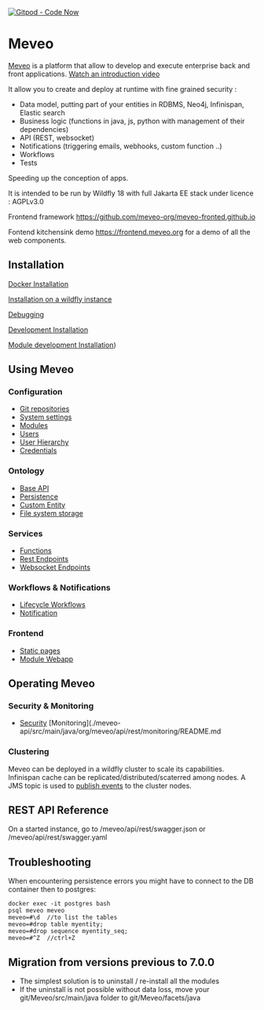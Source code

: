 
[![Gitpod - Code Now](https://img.shields.io/badge/Gitpod-code%20now-blue.svg?longCache=true)](https://gitpod.io#https://github.com/meveo-org/meveo)

# Meveo

[Meveo](https://meveo.org) is a platform that allow to develop and execute enterprise back and front applications. [Watch an introduction video](https://vimeo.com/661171888)

It allow you to create and deploy at runtime with fine grained security :
- Data model, putting part of your entities in RDBMS, Neo4j, Infinispan, Elastic search
- Business logic (functions in java, js, python with management of their dependencies)
- API (REST, websocket)
- Notifications (triggering emails, webhooks, custom function ..)
- Workflows
- Tests

Speeding up the conception of apps. 


It is intended to be run by Wildfly 18 with full Jakarta EE stack under licence : AGPLv3.0

Frontend framework  https://github.com/meveo-org/meveo-fronted.github.io

Fontend kitchensink demo https://frontend.meveo.org for a demo of all the web components.

## Installation

[Docker Installation](./docker/README.md)

[Installation on a wildfly instance](./documentation/installation/WILDFLY_INSTALL.md)

[Debugging](./documentation/DEBUGGING.md)

[Development Installation](./.devcontainer/README.md)

[Module development Installation](./documentation/MODULE_DEVELOPMENT.md))

## Using Meveo

### Configuration

- [Git repositories](./meveo-admin-ejbs/src/main/java/org/meveo/service/git)
- [System settings](./meveo-admin-ejbs/src/main/java/org/meveo/admin/configuration)
- [Modules](./meveo-api/src/main/java/org/meveo/api/module)
- [Users](.meveo-admin-ejbs/src/main/java/org/meveo/service/admin/impl/README.md)
- [User Hierarchy](./meveo-admin-ejbs/src/main/java/org/meveo/service/hierarchy)
- [Credentials](./meveo-admin-ejbs/src/main/java/org/meveo/service/admin/impl/credentials)

### Ontology

- [Base API](./meveo-admin-ejbs/src/main/java/org/meveo/api/base/sql)
- [Persistence](./meveo-admin-ejbs/src/main/java/org/meveo/api/persistence)
- [Custom Entity](./meveo-admin-ejbs/src/main/java/org/meveo/service/custom)
- [File system storage](./meveo-admin-ejbs/src/main/java/org/meveo/service/storage)

### Services

- [Functions](./meveo-admin-ejbs/src/main/java/org/meveo/service/script)
- [Rest Endpoints](./meveo-admin-ejbs/src/main/java/org/meveo/service/technicalservice/endpoint)
- [Websocket Endpoints](./meveo-admin-ejbs/src/main/java/org/meveo/service/technicalservice/wsendpoint)

### Workflows & Notifications
- [Lifecycle Workflows](./meveo-admin-ejbs/src/main/java/org/meveo/service/wf)
- [Notification](./meveo-admin-ejbs/src/main/java/org/meveo/service/notification)

### Frontend

 - [Static pages](./meveo-admin-web/src/main/java/org/meveo/admin/action/frontend)
 - [Module Webapp](https://github.com/meveo-org/module-webapprouter)

## Operating Meveo

### Security & Monitoring

- [Security](./meveo-model/src/main/java/org/meveo/security/README.md)
  [Monitoring](./meveo-api/src/main/java/org/meveo/api/rest/monitoring/README.md

### Clustering
Meveo can be deployed in a wildfly cluster to scale its capabilities.
Infinispan cache can be replicated/distributed/scaterred among nodes.
A JMS topic is used to [publish events](./meveo-admin-ejbs/src/main/java/org/meveo/event/monitoring) to the cluster nodes.

## REST API Reference

On a started instance, go to /meveo/api/rest/swagger.json or /meveo/api/rest/swagger.yaml

## Troubleshooting

When encountering persistence errors you might have to connect to the DB container then to postgres:
```
docker exec -it postgres bash
psql meveo meveo
meveo=#\d  //to list the tables
meveo=#drop table myentity;
meveo=#drop sequence myentity_seq;
meveo=#^Z  //ctrl+Z
```

## Migration from versions previous to 7.0.0

- The simplest solution is to uninstall / re-install all the modules
- If the uninstall is not possible without data loss, move your git/Meveo/src/main/java folder to git/Meveo/facets/java
